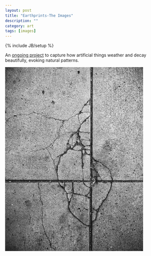```yaml
---
layout: post
title: "Earthprints-The Images"
description: ""
category: art
tags: [images]
---
```

{% include JB/setup %}

An [ongoing project](http://maddalena.vsco.co/) to capture how artificial things weather and decay beautifully, evoking natural patterns.

[![](/assets/nautilus.jpg)](http://maddalena.vsco.co/)